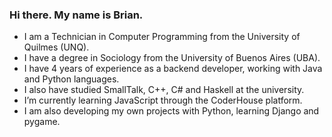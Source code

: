 ### Hi there. My name is Brian.
- I am a Technician in Computer Programming from the University of Quilmes (UNQ).
- I have a degree in Sociology from the University of Buenos Aires (UBA).
- I have 4 years of experience as a backend developer, working with Java and Python languages.
- I also have studied SmallTalk, C++, C# and Haskell at the university.
- I’m currently learning JavaScript through the CoderHouse platform.
- I am also developing my own projects with Python, learning Django and pygame.
 
<!--
👋 🌱
- 🔭 I’m currently working on ...
- 👯 I’m looking to collaborate on ...
- 🤔 I’m looking for help with ...
- 💬 Ask me about ...
- 📫 How to reach me: ...
- 😄 Pronouns: ...
- ⚡ Fun fact: ...
-->
